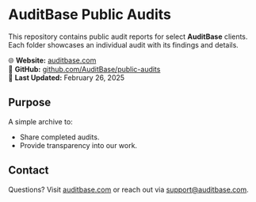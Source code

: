 # AuditBase Public Audits

This repository contains public audit reports for select **AuditBase** clients. Each folder showcases an individual audit with its findings and details.

🌐 **Website:** [auditbase.com](https://auditbase.com)  
📍 **GitHub:** [github.com/AuditBase/public-audits](https://github.com/AuditBase/public-audits)  
📅 **Last Updated:** February 26, 2025  

## Purpose

A simple archive to:
- Share completed audits.
- Provide transparency into our work.

## Contact

Questions? Visit [auditbase.com](https://auditbase.com) or reach out via [support@auditbase.com](mailto:support@auditbase.com).